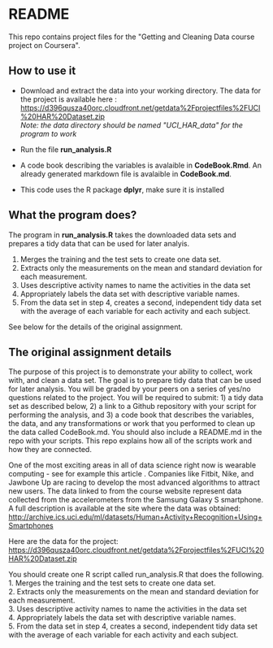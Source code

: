 # README
This repo contains project files for the "Getting and Cleaning Data course project on Coursera".

## How to use it
* Download and extract the data into your working directory.
The data for the project is available here :
https://d396qusza40orc.cloudfront.net/getdata%2Fprojectfiles%2FUCI%20HAR%20Dataset.zip  
_Note:  the data directory should be named "UCI_HAR_data" for the program to work_

* Run the file __run_analysis.R__

* A code book describing the variables is avalaible in __CodeBook.Rmd__. An already generated markdown file is avalaible in __CodeBook.md__.

* This code uses the R package __dplyr__, make sure it is installed

## What the program does?
The program in __run_analysis.R__ takes the downloaded data sets and prepares a tidy data that can be used for later analyis. 

1. Merges the training and the test sets to create one data set.  
2. Extracts only the measurements on the mean and standard deviation for each measurement.   
3. Uses descriptive activity names to name the activities in the data set  
4. Appropriately labels the data set with descriptive variable names.   
5. From the data set in step 4, creates a second, independent tidy data set with the average of each variable for each activity and each subject.  

See below for the details of the original assignment.

## The original assignment details

The purpose of this project is to demonstrate your ability to collect, work with, and clean a data set. The goal is to prepare tidy data that can be used for later analysis. You will be graded by your peers on a series of yes/no questions related to the project. You will be required to submit: 1) a tidy data set as described below, 2) a link to a Github repository with your script for performing the analysis, and 3) a code book that describes the variables, the data, and any transformations or work that you performed to clean up the data called CodeBook.md. You should also include a README.md in the repo with your scripts. This repo explains how all of the scripts work and how they are connected.  

One of the most exciting areas in all of data science right now is wearable computing - see for example this article . Companies like Fitbit, Nike, and Jawbone Up are racing to develop the most advanced algorithms to attract new users. The data linked to from the course website represent data collected from the accelerometers from the Samsung Galaxy S smartphone. A full description is available at the site where the data was obtained: 
http://archive.ics.uci.edu/ml/datasets/Human+Activity+Recognition+Using+Smartphones 

Here are the data for the project: 
https://d396qusza40orc.cloudfront.net/getdata%2Fprojectfiles%2FUCI%20HAR%20Dataset.zip 

You should create one R script called run_analysis.R that does the following.  
    1. Merges the training and the test sets to create one data set.  
    2. Extracts only the measurements on the mean and standard deviation for each measurement.   
    3. Uses descriptive activity names to name the activities in the data set  
    4. Appropriately labels the data set with descriptive variable names.   
    5. From the data set in step 4, creates a second, independent tidy data set with the average of each variable for each activity and each subject.  
